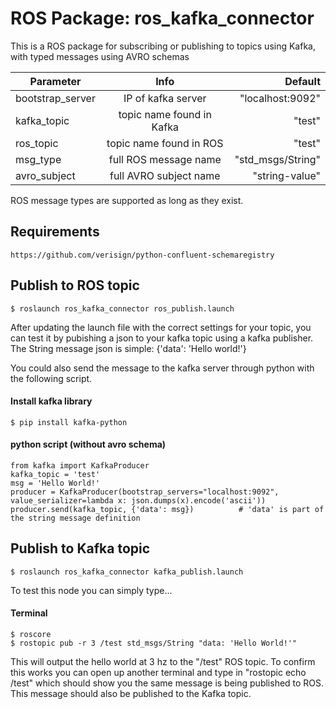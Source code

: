 # ROS Package: ros_kafka_connector 

This is a ROS package for subscribing or publishing to topics using Kafka, with typed messages using AVRO schemas

| Parameter       |  Info           | Default  |
| ------------- |:-------------:| -----:|
| bootstrap_server | IP of kafka server | "localhost:9092" |
| kafka_topic | topic name found in Kafka |  "test" |
| ros_topic | topic name found in ROS |    "test" |
| msg_type | full ROS message name |    "std_msgs/String" |
| avro_subject | full AVRO subject name |    "string-value" |

ROS message types are supported as long as they exist.

## Requirements

```https://github.com/verisign/python-confluent-schemaregistry```

## Publish to ROS topic
```
$ roslaunch ros_kafka_connector ros_publish.launch
```
After updating the launch file with the correct settings for your topic, you can test it by pubishing a json to your kafka topic using a kafka publisher. The String message json is simple: {'data': 'Hello world!'}

You could also send the message to the kafka server through python with the following script.

#### Install kafka library
```
$ pip install kafka-python
```
#### python script (without avro schema)
```
from kafka import KafkaProducer
kafka_topic = 'test'
msg = 'Hello World!'
producer = KafkaProducer(bootstrap_servers="localhost:9092", value_serializer=lambda x: json.dumps(x).encode('ascii')) 
producer.send(kafka_topic, {'data': msg})          # 'data' is part of the string message definition
```

## Publish to Kafka topic
```
$ roslaunch ros_kafka_connector kafka_publish.launch
```

To test this node you can simply type...

#### Terminal

```
$ roscore
$ rostopic pub -r 3 /test std_msgs/String "data: 'Hello World!'"
```

This will output the hello world at 3 hz to the "/test" ROS topic. To confirm this works you can open up another terminal and type in 
"rostopic echo /test" which should show you the same message is being published to ROS. This message should also be published to the Kafka topic.

